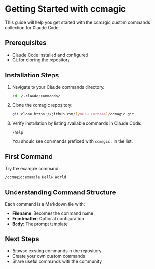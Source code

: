 # Getting Started with ccmagic

This guide will help you get started with the ccmagic custom commands collection for Claude Code.

## Prerequisites

- Claude Code installed and configured
- Git for cloning the repository

## Installation Steps

1. Navigate to your Claude commands directory:
   ```bash
   cd ~/.claude/commands/
   ```

2. Clone the ccmagic repository:
   ```bash
   git clone https://github.com/[your-username]/ccmagic.git
   ```

3. Verify installation by listing available commands in Claude Code:
   ```
   /help
   ```
   
   You should see commands prefixed with `ccmagic:` in the list.

## First Command

Try the example command:
```
/ccmagic:example Hello World
```

## Understanding Command Structure

Each command is a Markdown file with:
- **Filename**: Becomes the command name
- **Frontmatter**: Optional configuration
- **Body**: The prompt template

## Next Steps

- Browse existing commands in the repository
- Create your own custom commands
- Share useful commands with the community